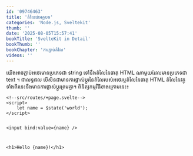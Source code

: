 ```yaml
---
id: '09746463'
title: 'តំលៃ​ជា​​អត្ថបទ'
categories: 'Node.js, Sveltekit'
thumb: ''
date: '2025-08-05T15:57:41'
bookTitle: 'SvelteKit in Detail'
bookThumb: ''
bookChapter: 'ការភ្ជាប់​តំលៃ'
videos: ''
---
```

<p>យើង​អាច​ភ្ជាប់​អថេរ​មាន​ប្រភេទ​ជា string ទៅ​នឹង​​តំលៃ​នៃ​ធាតុ HTML ណា​មួយ​ដែល​មាន​ប្រភេទ​ជា text ។ ជា​លទ្ធផល បើ​សិន​ជា​មាន​ការផ្លាស់ប្តូរ​នៃ​តំលៃ​របស់​អថេរ​ឬតំលៃ​នៃ​ធាតុ HTML តំលៃ​នៃ​វត្ថុ​ទាំង​ពីរ​នេះ​នឹង​មាន​​ការផ្លាស់ប្តូរ​​ព្រម​គ្នា​។ ពិនិត្យ​កម្មវិធី​​ខាង​ក្រោម​នេះ​​៖</p><pre><code class="svelte">&lt;!--src/routes/+page.svelte--&gt;
&lt;script&gt;
    let name = $state('world');
&lt;/script&gt;

&lt;input bind:value={name} /&gt;

&lt;h1&gt;Hello {name}!&lt;/h1&gt;</code></pre>
